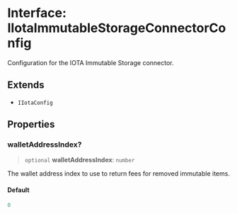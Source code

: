 # Interface: IIotaImmutableStorageConnectorConfig

Configuration for the IOTA Immutable Storage connector.

## Extends

- `IIotaConfig`

## Properties

### walletAddressIndex?

> `optional` **walletAddressIndex**: `number`

The wallet address index to use to return fees for removed immutable items.

#### Default

```ts
0
```
